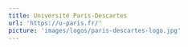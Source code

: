 ```yaml
---
title: Université Paris-Descartes
url: 'https://u-paris.fr/'
picture: 'images/logos/paris-descartes-logo.jpg'
---
```

